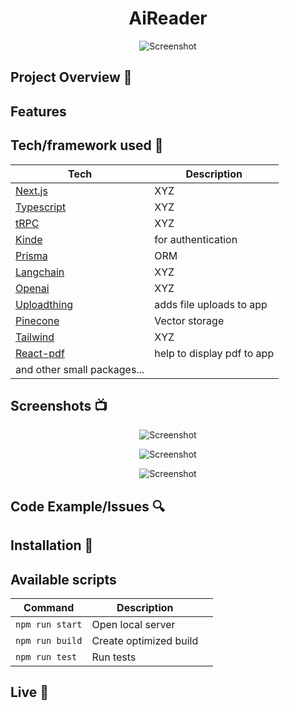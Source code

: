  <h1  align="center">
 AiReader


</h1>



<p align="center">
  <a >
    <img src=""
         alt="Screenshot">
  </a>
</p>

## Project Overview 🎉


## Features 

## Tech/framework used 🔧

| Tech                                                    | Description                              |
| ------------------------------------------------------- | ---------------------------------------- |
| [Next.js](https://nextjs.org)                           | XYZ   |
| [Typescript](https://www.typescriptlang.org)                           | XYZ   |
| [tRPC](https://trpc.io)                           | XYZ   |
| [Kinde](https://kinde.com)                           | for authentication  |
| [Prisma](https://www.prisma.io)                           | ORM   |
| [Langchain](https://js.langchain.com/docs/guides/deployment/nextjs)                           | XYZ   |
| [Openai](https://platform.openai.com/docs/introduction)                           | XYZ   |
| [Uploadthing](https://uploadthing.com)                           | adds file uploads to app  |
| [Pinecone](https://www.pinecone.io)                           | Vector storage  |
| [Tailwind](https://tailwindcss.com)                           | XYZ   |
| [React-pdf](https://tailwindcss.com)                           | help to display pdf to app   |
| and other small packages...                        



## Screenshots 📺

<p align="center">
    <img src="" alt="Screenshot">
</p>

<p align="center">
    <img src="" alt="Screenshot">
</p>

<p align="center">
    <img src="" alt="Screenshot">
</p>

## Code Example/Issues 🔍


## Installation 💾

## Available scripts

| Command                   | Description                   |     |
| ------------------------- | ----------------------------- | --- |
| `npm run start`           | Open local server             |     |
| `npm run build`           | Create optimized build        |     |
| `npm run test`            | Run tests                     |     |


## Live 📍

